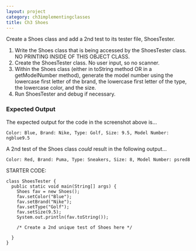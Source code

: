 ```yaml
---
layout: project
category: ch3implementingclasses
title: Ch3 Shoes
---
```

Create a Shoes class and add a 2nd test to its tester file, ShoesTester.

1.	Write the Shoes class that is being accessed by the ShoesTester class. NO PRINTING INSIDE OF THIS OBJECT CLASS.
2.	Create the ShoesTester class. No user input, so no scanner.
3.  Within the Shoes class (either in toString method OR in a getModelNumber method), generate the model number using the lowercase first letter of the brand, the lowercase first letter of the type, the lowercase color, and the size.
4.	Run ShoesTester and debug if necessary.

### Expected Output

The expected output for the code in the screenshot above is...
```
Color: Blue, Brand: Nike, Type: Golf, Size: 9.5, Model Number: ngblue9.5
```
A 2nd test of the Shoes class *could* result in the following output...
```
Color: Red, Brand: Puma, Type: Sneakers, Size: 8, Model Number: psred8
```

STARTER CODE:
```
class ShoesTester {
  public static void main(String[] args) {
    Shoes fav = new Shoes();
    fav.setColor("Blue");
    fav.setBrand("Nike");
    fav.setType("Golf");
    fav.setSize(9.5);
    System.out.println(fav.toString());
    
    /* Create a 2nd unique test of Shoes here */

  }
}
```

<!--


@Test
public void setters_and_toString() {
    Shoes fav = new Shoes();
    fav.setColor("Blue");
    fav.setBrand("Nike");
    fav.setType("Golf");
    fav.setSize(9.5);
    String favString = fav.toString();
    assertTrue(favString.contains("Blue"));
    assertTrue(favString.contains("Nike"));
    assertTrue(favString.contains("Golf"));
    assertTrue(favString.contains("9.5"));
    favString = favString.substring(0, favString.indexOf("9.5"))+favString.substring(favString.indexOf("9.5")+3);
    assertTrue(favString.contains("ngblue9.5"));
    fav = new Shoes();
    fav.setColor("W");
    fav.setBrand("X");
    fav.setType("Y");
    fav.setSize(1.23);
    favString = fav.toString();
    assertTrue(favString.contains("X"));
    assertTrue(favString.contains("W"));
    assertTrue(favString.contains("Y"));
    assertTrue(favString.contains("1.23"));
    favString = favString.substring(0, favString.indexOf("1.23"))+favString.substring(favString.indexOf("1.23")+3);
    assertTrue(favString.contains("xyw1.23"));
}


-->
